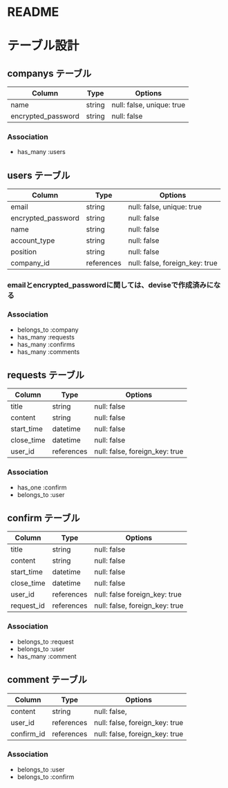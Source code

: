 # README
# テーブル設計

## companys テーブル

| Column             | Type       | Options                        |
| -------------------| ---------- | -------------------------------|
| name               | string     | null: false, unique: true      |
| encrypted_password | string     | null: false                    |

### Association

- has_many :users


## users テーブル

| Column             | Type       | Options                        |
| -------------------| ---------- | -------------------------------|
| email              | string     | null: false, unique: true      |
| encrypted_password | string     | null: false                    |
| name               | string     | null: false                    |
| account_type       | string     | null: false                    |
| position           | string     | null: false                    |
| company_id         | references | null: false, foreign_key: true |

### emailとencrypted_passwordに関しては、deviseで作成済みになる

### Association

- belongs_to :company
- has_many :requests
- has_many :confirms
- has_many :comments


## requests テーブル

| Column     | Type       | Options                        |
| ---------- | ---------- | ------------------------------ |
| title      | string     | null: false                    |
| content    | string     | null: false                    |
| start_time | datetime   | null: false                    |
| close_time | datetime   | null: false                    |
| user_id    | references | null: false, foreign_key: true |

### Association

- has_one :confirm
- belongs_to :user


## confirm テーブル

| Column     | Type       | Options                        |
| ---------- | ---------- | ------------------------------ |
| title      | string     | null: false                    |
| content    | string     | null: false                    |
| start_time | datetime   | null: false                    |
| close_time | datetime   | null: false                    |
| user_id    | references | null: false  foreign_key: true |
| request_id | references | null: false, foreign_key: true |

### Association

- belongs_to :request
- belongs_to :user
- has_many :comment


## comment テーブル
| Column     | Type       | Options                        |
| ---------- | ---------- | ------------------------------ |
| content    | string     | null: false,                   |
| user_id    | references | null: false, foreign_key: true |
| confirm_id | references | null: false, foreign_key: true |

### Association
- belongs_to :user
- belongs_to :confirm